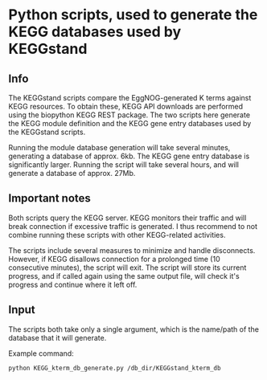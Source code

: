 # Python scripts, used to generate the KEGG databases used by KEGGstand
## Info
The KEGGstand scripts compare the EggNOG-generated K terms against KEGG resources. To obtain these, KEGG API downloads are performed using
the biopython KEGG REST package. The two scripts here generate the KEGG module definition and the KEGG gene entry databases used by the 
KEGGstand scripts. 

Running the module database generation will take several minutes, generating a database of approx. 6kb. The KEGG gene entry database
is significantly larger. Running the script will take several hours, and will generate a database of approx. 27Mb.

## Important notes
Both scripts query the KEGG server. KEGG monitors their traffic and will break connection if excessive traffic is generated. I thus recommend
to not combine running these scripts with other KEGG-related activities. 

The scripts include several measures to minimize and handle disconnects. However, if KEGG disallows connection for a prolonged time (10 consecutive minutes), the script will exit. 
The script will store its current progress, and if called again using the same output file, will check it's progress and continue where it left off. 

## Input
The scripts both take only a single argument, which is the name/path of the database that it will generate.

Example command:
```
python KEGG_kterm_db_generate.py /db_dir/KEGGstand_kterm_db
```
